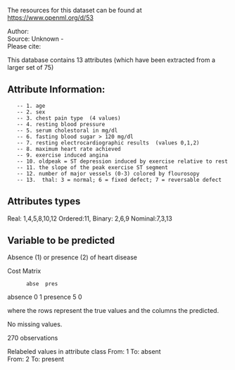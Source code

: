 The resources for this dataset can be found at https://www.openml.org/d/53

Author:   
Source: Unknown -   
Please cite:   

This database contains 13 attributes (which have been extracted from
 a larger set of 75)       
   
 
 
 Attribute Information:
 ------------------------
       -- 1. age       
       -- 2. sex       
       -- 3. chest pain type  (4 values)       
       -- 4. resting blood pressure  
       -- 5. serum cholestoral in mg/dl      
       -- 6. fasting blood sugar > 120 mg/dl       
       -- 7. resting electrocardiographic results  (values 0,1,2) 
       -- 8. maximum heart rate achieved  
       -- 9. exercise induced angina    
       -- 10. oldpeak = ST depression induced by exercise relative to rest   
       -- 11. the slope of the peak exercise ST segment     
       -- 12. number of major vessels (0-3) colored by flourosopy        
       -- 13.  thal: 3 = normal; 6 = fixed defect; 7 = reversable defect     
 
 Attributes types
 -----------------
 
 Real: 1,4,5,8,10,12
 Ordered:11,
 Binary: 2,6,9
 Nominal:7,3,13
 
 Variable to be predicted
 ------------------------
 Absence (1) or presence (2) of heart disease
 
 Cost Matrix
 
          abse  pres
 absence   0     1
 presence  5     0
 
 where the rows represent the true values and the columns the predicted.
 
 No missing values.
 
 270 observations




 Relabeled values in attribute class
    From: 1                       To: absent              
    From: 2                       To: present